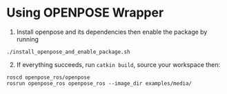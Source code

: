 # Using OPENPOSE Wrapper
1. Install openpose and its dependencies then enable the package by running
````
./install_openpose_and_enable_package.sh
````
2. If everything succeeds, run `catkin build`, source your workspace then:
````
roscd openpose_ros/openpose
rosrun openpose_ros openpose_ros --image_dir examples/media/
````

